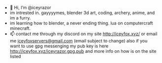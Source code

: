 - 👋 Hi, I’m @iceyrazor
- im intrested in. gayyyymes, blender 3d art, coding, archery, anime, and im a furry.
- im learning how to blender, a never ending thing. lua on computercraft minecraft.
- 📫 contact me through my discord on my site http://iceyfox.xyz/ or email me iceyfoxservers@gmail.com (email subject to change)
also if you want to use gpg messenging my pub key is here http://iceyfox.xyz/iceyrazor.gpg.pub and more info on how is on the site listed

<!---
iceyrazor/iceyrazor is a ✨ special ✨ repository because its `README.md` (this file) appears on your GitHub profile.
You can click the Preview link to take a look at your changes.
--->
